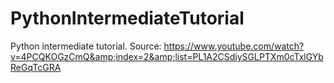 # PythonIntermediateTutorial
Python intermediate tutorial. Source: https://www.youtube.com/watch?v=4PCQKOGzCmQ&amp;index=2&amp;list=PL1A2CSdiySGLPTXm0cTxlGYbReGqTcGRA
